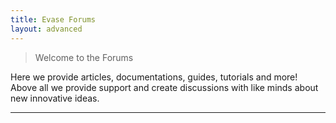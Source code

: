 ```yaml
---
title: Evase Forums
layout: advanced
---
```


> Welcome to the Forums

Here we provide articles, documentations, guides, tutorials and more! Above all we provide support and create discussions with like minds about new innovative ideas.

***

